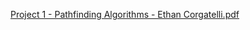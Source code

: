 [Project 1 - Pathfinding Algorithms - Ethan Corgatelli.pdf](https://drive.google.com/file/d/1ICaQOsGKwJ7RfE21xBHvozQkfQGkw43G/preview)

